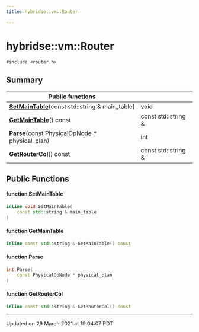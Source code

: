 ```yaml
---
title: hybridse::vm::Router

---
```

# hybridse::vm::Router



`#include <router.h>`

## Summary


|  Public functions|            |
| -------------- | -------------- |
|**[SetMainTable](/hybridse/usage/api/c++/Classes/classhybridse_1_1vm_1_1_router.md#function-setmaintable)**(const std::string & main_table)| void  |
|**[GetMainTable](/hybridse/usage/api/c++/Classes/classhybridse_1_1vm_1_1_router.md#function-getmaintable)**() const| const std::string &  |
|**[Parse](/hybridse/usage/api/c++/Classes/classhybridse_1_1vm_1_1_router.md#function-parse)**(const PhysicalOpNode * physical_plan)| int  |
|**[GetRouterCol](/hybridse/usage/api/c++/Classes/classhybridse_1_1vm_1_1_router.md#function-getroutercol)**() const| const std::string &  |

## Public Functions

#### function SetMainTable

```cpp
inline void SetMainTable(
    const std::string & main_table
)
```


#### function GetMainTable

```cpp
inline const std::string & GetMainTable() const
```


#### function Parse

```cpp
int Parse(
    const PhysicalOpNode * physical_plan
)
```


#### function GetRouterCol

```cpp
inline const std::string & GetRouterCol() const
```


-------------------------------

Updated on 29 March 2021 at 19:04:07 PDT